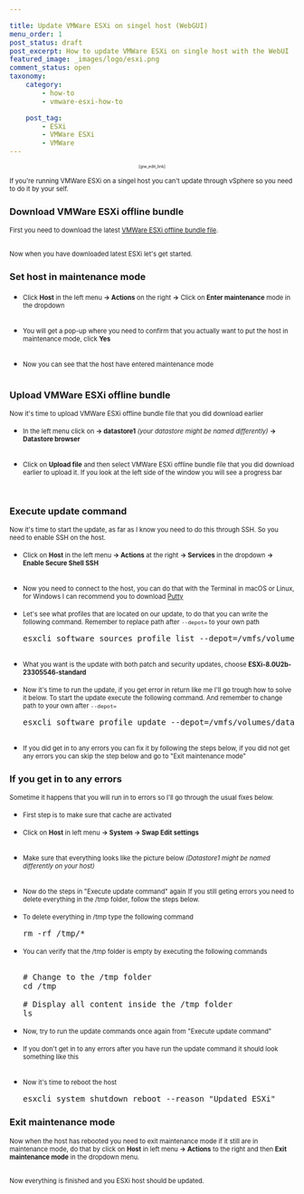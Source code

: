 ```yaml
---

title: Update VMWare ESXi on singel host (WebGUI)
menu_order: 1
post_status: draft
post_excerpt: How to update VMWare ESXi on single host with the WebUI
featured_image: _images/logo/esxi.png
comment_status: open
taxonomy:
    category:
        - how-to
        - vmware-esxi-how-to

    post_tag:
        - ESXi
        - VMWare ESXi
        - VMWare
---
```



<p style="text-align: center;font-size: 0.5em">[giw_edit_link]</p>

<span style="font-size:0.8em;">If you're running VMWare ESXi on a singel host you can't update through vSphere so you need to do it by your self.</span>

### Download VMWare ESXi offline bundle
<span style="font-size:0.8em;">First you need to download the latest [VMWare ESXi offline bundle file](https://customerconnect.vmware.com/downloads/details?downloadGroup=ESXI80U2B&productId=1345).</span>
  <!-- wp:image {"lightbox":{"enabled":true},"id":282,"sizeSlug":"medium","linkDestination":"none"} -->
  <figure class="wp-block-image size-medium">
  <img src="https://stolpe.io/wp-content/uploads/2024/03/01_update_esxi-300x83.png" alt="" class="wp-image-282"/>
  </figure>
  <!-- /wp:image -->

<span style="font-size:0.8em;">Now when you have downloaded latest ESXi let's get started.</span>

### Set host in maintenance mode
* <span style="font-size:0.8em;">Click **Host** in the left menu **-> Actions** on the right **->** Click on **Enter maintenance** mode in the dropdown</span>
  <!-- wp:image {"lightbox":{"enabled":true},"id":293,"sizeSlug":"large","linkDestination":"none"} -->
  <figure class="wp-block-image size-large">
  <img src="https://stolpe.io/wp-content/uploads/2024/03/01_update_esxi_webgui-1024x433.png" alt="" class="wp-image-293"/>
  </figure>
  <!-- /wp:image -->

* <span style="font-size:0.8em;">You will get a pop-up where you need to confirm that you actually want to put the host in maintenance mode, click **Yes**</span>
  <!-- wp:image {"lightbox":{"enabled":true},"id":294,"sizeSlug":"medium","linkDestination":"none"} -->
  <figure class="wp-block-image size-medium">
  <img src="https://stolpe.io/wp-content/uploads/2024/03/02_update_esxi_webgui-300x151.png" alt="" class="wp-image-294"/>
  </figure>
  <!-- /wp:image -->

* <span style="font-size:0.8em;">Now you can see that the host have entered maintenance mode</span>
  <!-- wp:image {"lightbox":{"enabled":true},"id":299,"sizeSlug":"large","linkDestination":"none"} -->
  <figure class="wp-block-image size-large">
  <img src="https://stolpe.io/wp-content/uploads/2024/03/03_update_esxi_webgui-1024x316.png" alt="" class="wp-image-299"/>
  </figure>
  <!-- /wp:image -->

### Upload VMWare ESXi offline bundle
<span style="font-size:0.8em;">Now it's time to upload VMWare ESXi offline bundle file that you did download earlier</span>
* <span style="font-size:0.8em;">In the left menu click on **-> datastore1** _(your datastore might be named differently)_ **-> Datastore browser**</span>
  <!-- wp:image {"lightbox":{"enabled":true},"id":301,"sizeSlug":"medium","linkDestination":"none"} -->
  <figure class="wp-block-image size-medium">
  <img src="https://stolpe.io/wp-content/uploads/2024/03/04_update_esxi_webgui-300x189.png" alt="" class="wp-image-301"/>
  </figure>
  <!-- /wp:image -->

* <span style="font-size:0.8em;">Click on **Upload file** and then select VMWare ESXi offline bundle file that you did download earlier to upload it. If you look at the left side of the window you will see a progress bar</span>
  <!-- wp:image {"lightbox":{"enabled":true},"id":302,"sizeSlug":"large","linkDestination":"none"} -->
  <figure class="wp-block-image size-large">
  <img src="https://stolpe.io/wp-content/uploads/2024/03/05_update_esxi_webgui-1024x422.png" alt="" class="wp-image-302"/>
  </figure>
  <!-- /wp:image -->
  <!-- wp:image {"lightbox":{"enabled":true},"id":303,"sizeSlug":"large","linkDestination":"none"} -->
  <figure class="wp-block-image size-large">
  <img src="https://stolpe.io/wp-content/uploads/2024/03/06_update_esxi_webgui-1024x74.png" alt="" class="wp-image-303"/>
  </figure>
  <!-- /wp:image -->

### Execute update command
<span style="font-size:0.8em;">Now it's time to start the update, as far as I know you need to do this through SSH.
So you need to enable SSH on the host.</span>

* <span style="font-size:0.8em;">Click on **Host** in the left menu **-> Actions** at the right **-> Services** in the dropdown **-> Enable Secure Shell SSH**</span>
  <!-- wp:image {"lightbox":{"enabled":true},"id":300,"sizeSlug":"large","linkDestination":"none"} -->
  <figure class="wp-block-image size-large">
  <img src="https://stolpe.io/wp-content/uploads/2024/03/00_update_esxi_webgui-1024x433.png" alt="" class="wp-image-300"/>
  </figure>
  <!-- /wp:image -->

* <span style="font-size:0.8em;">Now you need to connect to the host, you can do that with the Terminal in macOS or Linux, for Windows I can recommend you to download [Putty](https://www.chiark.greenend.org.uk/~sgtatham/putty/latest.html)</span>
* <span style="font-size:0.8em;">Let's see what profiles that are located on our update, to do that you can write the following command. Remember to replace path after `--depot=` to your own path</span>
  <!-- wp:enlighter/codeblock {"language":"shell"} -->
  <pre class="EnlighterJSRAW" data-enlighter-language="shell" data-enlighter-theme="" data-enlighter-highlight="" data-enlighter-linenumbers="" data-enlighter-lineoffset="" data-enlighter-title="" data-enlighter-group="">
  esxcli software sources profile list --depot=/vmfs/volumes/datastore1/Update/VMware-ESXi-8.0U2b-23305546-depot.zip
  </pre>
  <!-- /wp:enlighter/codeblock -->
  <!-- wp:image {"lightbox":{"enabled":true},"id":304,"sizeSlug":"large","linkDestination":"none"} -->
  <figure class="wp-block-image size-large">
  <img src="https://stolpe.io/wp-content/uploads/2024/03/02_update_esxi-1024x125.png" alt="" class="wp-image-304"/>
  </figure>
  <!-- /wp:image -->

* <span style="font-size:0.8em;">What you want is the update with both patch and security updates, choose **ESXi-8.0U2b-23305546-standard**</span>
* <span style="font-size:0.8em;">Now it's time to run the update, if you get error in return like me I'll go trough how to solve it below. To start the update execute the following command. And remember to change path to your own after `--depot=`</span>
  <!-- wp:enlighter/codeblock {"language":"shell"} -->
  <pre class="EnlighterJSRAW" data-enlighter-language="shell" data-enlighter-theme="" data-enlighter-highlight="" data-enlighter-linenumbers="" data-enlighter-lineoffset="" data-enlighter-title="" data-enlighter-group="">
  esxcli software profile update --depot=/vmfs/volumes/datastore1/Update/VMware-ESXi-8.0U2b-23305546-depot.zip --profile=ESXi-8.0U2b-23305546-standard
  </pre>
  <!-- /wp:enlighter/codeblock -->
  <!-- wp:image {"lightbox":{"enabled":true},"id":305,"sizeSlug":"large","linkDestination":"none"} -->
  <figure class="wp-block-image size-large">
  <img src="https://stolpe.io/wp-content/uploads/2024/03/03_update_esxi-1024x89.png" alt="" class="wp-image-305"/>
  </figure>
  <!-- /wp:image -->

* <span style="font-size:0.8em;">If you did get in to any errors you can fix it by following the steps below, if you did not get any errors you can skip the step below and go to "Exit maintenance mode"</span>

### If you get in to any errors
<span style="font-size:0.8em;">Sometime it happens that you will run in to errors so I'll go through the usual fixes below.</span>

* <span style="font-size:0.8em;">First step is to make sure that cache are activated</span>
* <span style="font-size:0.8em;">Click on **Host** in left menu **-> System -> Swap Edit settings**</span>
  <!-- wp:image {"lightbox":{"enabled":true},"id":312,"sizeSlug":"large","linkDestination":"none"} -->
  <figure class="wp-block-image size-large">
  <img src="https://stolpe.io/wp-content/uploads/2024/03/07_update_esxi_webgui-1024x319.png" alt="" class="wp-image-312"/>
  </figure>
  <!-- /wp:image -->

* <span style="font-size:0.8em;">Make sure that everything looks like the picture below _(Datastore1 might be named differently on your host)_</span>
  <!-- wp:image {"lightbox":{"enabled":true},"id":313,"sizeSlug":"medium","linkDestination":"none"} -->
  <figure class="wp-block-image size-medium">
  <img src="https://stolpe.io/wp-content/uploads/2024/03/08_update_esxi_webgui-300x174.png" alt="" class="wp-image-313"/>
  </figure>
  <!-- /wp:image -->

* <span style="font-size:0.8em;">Now do the steps in "Execute update command" again</span>
<span style="font-size:0.8em;">If you still geting errors you need to delete everything in the /tmp folder, follow the steps below.</span>
* <span style="font-size:0.8em;">To delete everything in /tmp type the following command</span>
  <!-- wp:enlighter/codeblock {"language":"shell"} -->
  <pre class="EnlighterJSRAW" data-enlighter-language="shell" data-enlighter-theme="" data-enlighter-highlight="" data-enlighter-linenumbers="" data-enlighter-lineoffset="" data-enlighter-title="" data-enlighter-group="">
  rm -rf /tmp/*
  </pre>
  <!-- /wp:enlighter/codeblock -->

* <span style="font-size:0.8em;">You can verify that the /tmp folder is empty by executing the following commands</span>
  <!-- wp:enlighter/codeblock {"language":"shell"} -->
  <pre class="EnlighterJSRAW" data-enlighter-language="shell" data-enlighter-theme="" data-enlighter-highlight="" data-enlighter-linenumbers="" data-enlighter-lineoffset="" data-enlighter-title="" data-enlighter-group="">

  # Change to the /tmp folder
  cd /tmp

  # Display all content inside the /tmp folder
  ls
  </pre>
  <!-- /wp:enlighter/codeblock -->

* <span style="font-size:0.8em;">Now, try to run the update commands once again from "Execute update command"</span>
* <span style="font-size:0.8em;">If you don't get in to any errors after you have run the update command it should look something like this</span>
  <!-- wp:image {"lightbox":{"enabled":true},"id":311,"sizeSlug":"large","linkDestination":"none"} -->
  <figure class="wp-block-image size-large">
  <img src="https://stolpe.io/wp-content/uploads/2024/03/04_update_esxi-1024x658.png" alt="" class="wp-image-311"/>
  </figure>
  <!-- /wp:image -->

* <span style="font-size:0.8em;">Now it's time to reboot the host</span>
  <!-- wp:enlighter/codeblock {"language":"shell"} -->
  <pre class="EnlighterJSRAW" data-enlighter-language="shell" data-enlighter-theme="" data-enlighter-highlight="" data-enlighter-linenumbers="" data-enlighter-lineoffset="" data-enlighter-title="" data-enlighter-group="">
  esxcli system shutdown reboot --reason "Updated ESXi"
  </pre>
  <!-- /wp:enlighter/codeblock -->

### Exit maintenance mode
<span style="font-size:0.8em;">Now when the host has rebooted you need to exit maintenance mode if it still are in maintenance mode, do that by click on **Host** in left menu **-> Actions** to the right and then **Exit maintenance mode** in the dropdown menu.</span>
  <!-- wp:image {"lightbox":{"enabled":true},"id":325,"sizeSlug":"large","linkDestination":"none"} -->
  <figure class="wp-block-image size-large">
  <img src="https://stolpe.io/wp-content/uploads/2024/03/09_update_esxi_webgui-1024x385.png" alt="" class="wp-image-325"/>
  </figure>
  <!-- /wp:image -->

<span style="font-size:0.8em;">Now everything is finished and you ESXi host should be updated.</span>